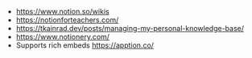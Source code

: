   - https://www.notion.so/wikis
  - https://notionforteachers.com/
  - https://tkainrad.dev/posts/managing-my-personal-knowledge-base/
  - https://www.notionery.com/
  - Supports rich embeds https://apption.co/